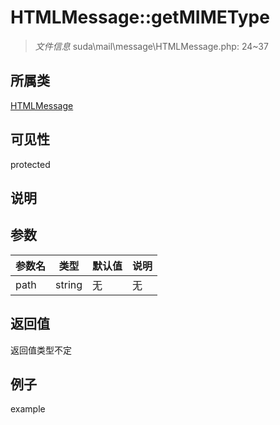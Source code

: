 # HTMLMessage::getMIMEType

> *文件信息* suda\mail\message\HTMLMessage.php: 24~37
## 所属类 

[HTMLMessage](../HTMLMessage.md)

## 可见性

  protected  
## 说明



## 参数

| 参数名 | 类型 | 默认值 | 说明 |
|--------|-----|-------|-------|
| path |  string | 无 | 无 |

## 返回值
返回值类型不定

## 例子

example